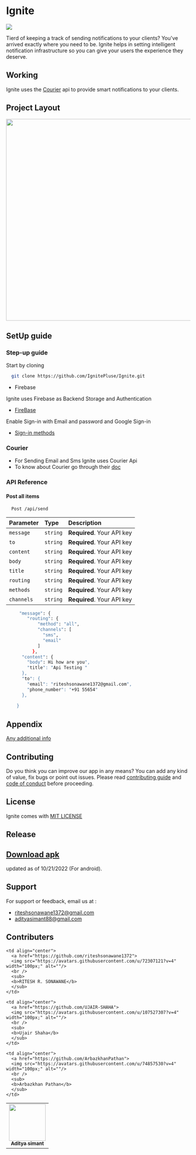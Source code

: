 
# Ignite

<img src="https://firebasestorage.googleapis.com/v0/b/ignite-b0c69.appspot.com/o/Picsart_22-10-29_19-52-27-451.jpg?alt=media&token=819b5408-7971-4ce0-9aa8-fedcaa616146"
/>

Tierd of keeping a track of sending notifications to your clients? You've arrived exactly where you need to be.
Ignite helps in setting intelligent 
notification infrastructure so you can give your 
users the experience they deserve.

## Working

Ignite uses the [Courier](https://www.courier.com/) api to provide smart 
notifications to your clients.

## Project Layout 

<img src ="https://firebasestorage.googleapis.com/v0/b/ignite-b0c69.appspot.com/o/Screenshot%202022-10-23%20150320.png?alt=media&token=d9adf854-ff06-4e7d-95ed-9843d172982a" height=550  />


## SetUp guide 

### Step-up guide 

Start by cloning 

```bash
  git clone https://github.com/IgnitePluse/Ignite.git
```

- Firebase 

Ignite uses Firebase as Backend Storage and Authentication 

- [FireBase](https://firebase.google.com/docs/android/setup#:~:text=Open%20the%20Firebase%20Assistant%3A%20Tools,your%20Android%20project%20with%20Firebase.)

Enable Sign-in with Email and password and Google Sign-in 

- [Sign-in methods](https://firebase.google.com/docs/auth/android/password-auth)


### Courier 

- For Sending Email and Sms Ignite uses Courier Api 
- To know about Courier go through their [doc](https://www.courier.com/docs/)


### API Reference

#### Post all items

```http
  Post /api/send
```

| Parameter | Type     | Description                |
| :-------- | :------- | :------------------------- |
| `message` | `string` | **Required**. Your API key |
| `to` | `string` | **Required**. Your API key |
| `content` | `string` | **Required**. Your API key |
| `body` | `string` | **Required**. Your API key |
| `title` | `string` | **Required**. Your API key |
| `routing` | `string` | **Required**. Your API key |
| `methods` | `string` | **Required**. Your API key |
| `channels` | `string` | **Required**. Your API key |

```bash
     "message": {
        "routing": {
            "method": "all",
            "channels": [
              "sms",
              "email"
            ]
          },
      "content": {
        "body": Hi how are you",
        "title": "Api Testing "
      },
      "to": {
        "email": "riteshsonawane1372@gmail.com",
        "phone_number": "+91 55654"
      },
      
    }
```





## Appendix

[Any additional info](https://developer.mozilla.org/en-US/docs/Web/HTTP/Overview)


## Contributing
Do you think you can improve our app in any means? You can 
add any kind of value, fix bugs or point out issues. 
Please read [contributing guide](https://github.com/IgnitePluse/Ignite/blob/master/contributing.md) and [code of conduct](https://github.com/IgnitePluse/Ignite/blob/master/Code_of_conduct.md) before proceeding.

## License
Ignite comes with <a href= "https://github.com/IgnitePluse/Ignite/blob/master/LICENSE" > MIT LICENSE</a> 


## Release 

## [Download apk](https://github.com/IgnitePluse/Ignite/releases/download/v1/Ignite.apk) 
updated as of 10/21/2022 (For android).


## Support

For support or feedback, email us at :

- riteshsonawane1372@gmail.com
- adityasimant88@gmail.com



## Contributers

<table>
  <tr>
    <td align="center">
      <a href="https://github.com/adityasimant">
      <img src="https://avatars.githubusercontent.com/u/83007985?v=4" width="100px;" alt=""/>
      <br />
      <sub>
      <b>Aditya simant</b>
      </sub>
    </td>
  
    <td align="center">
      <a href="https://github.com/riteshsonawane1372">
      <img src="https://avatars.githubusercontent.com/u/72307121?v=4" width="100px;" alt=""/>
      <br />
      <sub>
      <b>RITESH R. SONAWANE</b>
      </sub>
    </td>

    <td align="center">
      <a href="https://github.com/UJAIR-SHAHA">
      <img src="https://avatars.githubusercontent.com/u/107527307?v=4" width="100px;" alt=""/>
      <br />
      <sub>
      <b>Ujair Shaha</b>
      </sub>
    </td>
    
    <td align="center">
      <a href="https://github.com/ArbazkhanPathan">
      <img src="https://avatars.githubusercontent.com/u/74857530?v=4" width="100px;" alt=""/>
      <br />
      <sub>
      <b>Arbazkhan Pathan</b>
      </sub>
    </td>
  </tr>
</table>


